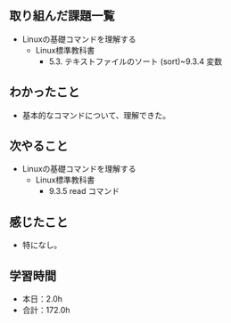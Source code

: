 ## 取り組んだ課題一覧
- Linuxの基礎コマンドを理解する
  -  Linux標準教科書
     - 5.3. テキストファイルのソート (sort)~9.3.4 変数
## わかったこと
-  基本的なコマンドについて、理解できた。
## 次やること
- Linuxの基礎コマンドを理解する
  -  Linux標準教科書
     - 9.3.5 read コマンド
## 感じたこと
- 特になし。
## 学習時間
- 本日：2.0h
- 合計：172.0h